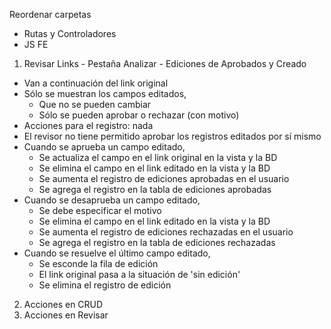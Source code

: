 Reordenar carpetas
- Rutas y Controladores
- JS FE

1. Revisar Links - Pestaña Analizar - Ediciones de Aprobados y Creado
- Van a continuación del link original
- Sólo se muestran los campos editados, 
	- Que no se pueden cambiar
	- Sólo se pueden aprobar o rechazar (con motivo)
- Acciones para el registro: nada
- El revisor no tiene permitido aprobar los registros editados por sí mismo
- Cuando se aprueba un campo editado,
	- Se actualiza el campo en el link original en la vista y la BD
	- Se elimina el campo en el link editado en la vista y la BD
	- Se aumenta el registro de ediciones aprobadas en el usuario
	- Se agrega el registro en la tabla de ediciones aprobadas
- Cuando se desaprueba un campo editado,
	- Se debe especificar el motivo
	- Se elimina el campo en el link editado en la vista y la BD
	- Se aumenta el registro de ediciones rechazadas en el usuario
	- Se agrega el registro en la tabla de ediciones rechazadas
- Cuando se resuelve el último campo editado,
	- Se esconde la fila de edición
	- El link original pasa a la situación de 'sin edición'
	- Se elimina el registro de edición

2. Acciones en CRUD
3. Acciones en Revisar